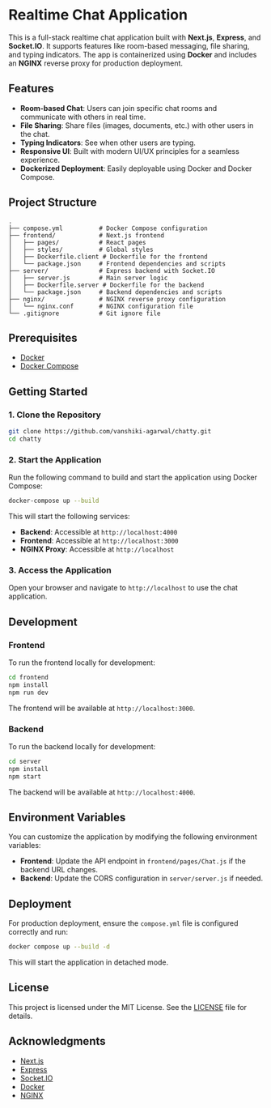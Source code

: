 # Realtime Chat Application

This is a full-stack realtime chat application built with **Next.js**, **Express**, and **Socket.IO**. It supports features like room-based messaging, file sharing, and typing indicators. The app is containerized using **Docker** and includes an **NGINX** reverse proxy for production deployment.

## Features

- **Room-based Chat**: Users can join specific chat rooms and communicate with others in real time.
- **File Sharing**: Share files (images, documents, etc.) with other users in the chat.
- **Typing Indicators**: See when other users are typing.
- **Responsive UI**: Built with modern UI/UX principles for a seamless experience.
- **Dockerized Deployment**: Easily deployable using Docker and Docker Compose.

## Project Structure

```
.
├── compose.yml          # Docker Compose configuration
├── frontend/            # Next.js frontend
│   ├── pages/           # React pages
│   ├── styles/          # Global styles
│   ├── Dockerfile.client # Dockerfile for the frontend
│   └── package.json     # Frontend dependencies and scripts
├── server/              # Express backend with Socket.IO
│   ├── server.js        # Main server logic
│   ├── Dockerfile.server # Dockerfile for the backend
│   └── package.json     # Backend dependencies and scripts
├── nginx/               # NGINX reverse proxy configuration
│   └── nginx.conf       # NGINX configuration file
└── .gitignore           # Git ignore file
```

## Prerequisites

- [Docker](https://www.docker.com/)
- [Docker Compose](https://docs.docker.com/compose/)

## Getting Started

### 1. Clone the Repository

```bash
git clone https://github.com/vanshiki-agarwal/chatty.git
cd chatty
```

### 2. Start the Application

Run the following command to build and start the application using Docker Compose:

```bash
docker-compose up --build
```

This will start the following services:

- **Backend**: Accessible at `http://localhost:4000`
- **Frontend**: Accessible at `http://localhost:3000`
- **NGINX Proxy**: Accessible at `http://localhost`

### 3. Access the Application

Open your browser and navigate to `http://localhost` to use the chat application.

## Development

### Frontend

To run the frontend locally for development:

```bash
cd frontend
npm install
npm run dev
```

The frontend will be available at `http://localhost:3000`.

### Backend

To run the backend locally for development:

```bash
cd server
npm install
npm start
```

The backend will be available at `http://localhost:4000`.

## Environment Variables

You can customize the application by modifying the following environment variables:

- **Frontend**: Update the API endpoint in `frontend/pages/Chat.js` if the backend URL changes.
- **Backend**: Update the CORS configuration in `server/server.js` if needed.

## Deployment

For production deployment, ensure the `compose.yml` file is configured correctly and run:

```bash
docker compose up --build -d
```

This will start the application in detached mode.

## License

This project is licensed under the MIT License. See the [LICENSE](LICENSE) file for details.

## Acknowledgments

- [Next.js](https://nextjs.org/)
- [Express](https://expressjs.com/)
- [Socket.IO](https://socket.io/)
- [Docker](https://www.docker.com/)
- [NGINX](https://www.nginx.com/)
